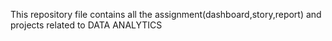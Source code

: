 This repository file contains all the assignment(dashboard,story,report) and projects related to DATA ANALYTICS
